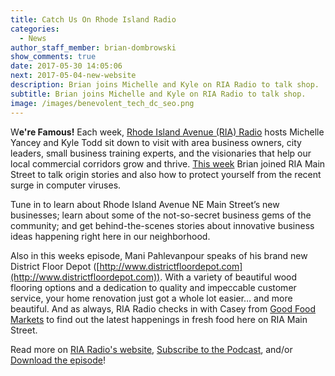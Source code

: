 ```yaml
---
title: Catch Us On Rhode Island Radio
categories:
  - News
author_staff_member: brian-dombrowski
show_comments: true
date: 2017-05-30 14:05:06
next: 2017-05-04-new-website
description: Brian joins Michelle and Kyle on RIA Radio to talk shop.
subtitle: Brian joins Michelle and Kyle on RIA Radio to talk shop.
image: /images/benevolent_tech_dc_seo.png
---
```



W**e're Famous!** Each week, [Rhode Island Avenue (RIA) Radio](http://riamainstreet.org/ria-radio-podcasts/) hosts Michelle Yancey and Kyle Todd sit down to visit with area business owners, city leaders, small business training experts, and the visionaries that help our local commercial corridors grow and thrive. [This week](http://www.buzzsprout.com/46492/519092-74-benevolent-tech-district-floor-depot.mp3) Brian joined RIA Main Street to talk origin stories and also how to protect yourself from the recent surge in computer viruses.

Tune in to learn about Rhode Island Avenue NE Main Street’s new businesses; learn about some of the not-so-secret business gems of the community; and get behind-the-scenes stories about innovative business ideas happening right here in our neighborhood.

Also in this weeks episode, Mani Pahlevanpour speaks of his brand new District Floor Depot ([http://www.districtfloordepot.com](http://www.districtfloordepot.com)). With a variety of beautiful wood flooring options and a dedication to quality and impeccable customer service, your home renovation just got a whole lot easier… and more beautiful. And as always, RIA Radio checks in with Casey from [Good Food Markets](http://www.goodfoodmarkets.com/) to find out the latest happenings in fresh food here on RIA Main Street.

Read more on [RIA Radio's website](http://riamainstreet.org/ria-radio-podcasts/), [Subscribe to the Podcast](pcast:/http://feeds.feedburner.com/rhodeislandavenueradio), and/or [Download the episode](http://www.buzzsprout.com/46492/519092-74-benevolent-tech-district-floor-depot.mp3)!